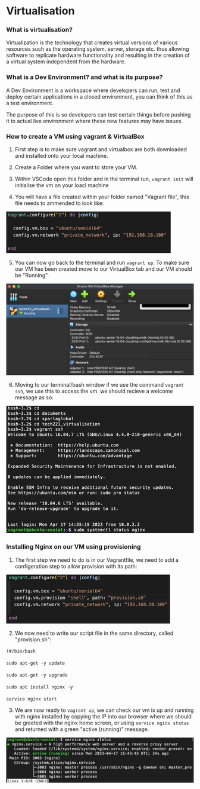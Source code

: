 # Virtualisation

### What is virtualisation?

Virtualization is the technology that creates virtual versions of various resources such as the operating system, server, storage etc. thus allowing software to replicate hardware functionality and resulting in the creation of a virtual system independent from the hardware.

### What is a Dev Environment? and what is its purpose?

A Dev Environment is a workspace where developers can run, test and deploy certain applications in a closed environment, you can think of this as a test environment. 

The purpose of this is so developers can test certain things before pushing it to actual live environment where these new features may have issues.

### How to create a VM using vagrant & VirtualBox

1. First step is to make sure vagrant and virtualbox are both downloaded and installed onto your local machine. 

2. Create a Folder where you want to store your VM. 

3. Within VSCode open this folder and in the terminal run, `vagrant init` will initialise the vm on your loacl machine 

4. You will have a file created within your folder named "Vagrant file", this file needs to ammended to look like: 

![](image1..png)

5. You can now go back to the terminal and run `vagrant up`. To make sure our VM has been created move to our VirtualBox tab and our VM should be "Running".

![](image3.png)

6. Moving to our terminal/bash window if we use the command `vagrant ssh`, we use this to access the vm. we should recieve a welcome message as so:

![](image2.png)

### Installing Nginx on our VM using provisioning

1. The first step we need to do is in our Vagrantfile, we need to add a configeration step to allow provision with its path:

![](image4.png)
 
2. We now need to write our script file in the same directory, called "provision.sh":

```
!#/bin/bash

sudo apt-get -y update 

sudo apt-get -y upgrade 

sudo apt install nginx -y 

service nginx start
```

3. We are now ready to `vagrant up`, we can check our vm is up and running with nginx installed by copying the IP into our browser where we should be greeted with the nginx home screen, or using `service nginx status` and returned with a green "active (running)" message.

![](image5.png)

